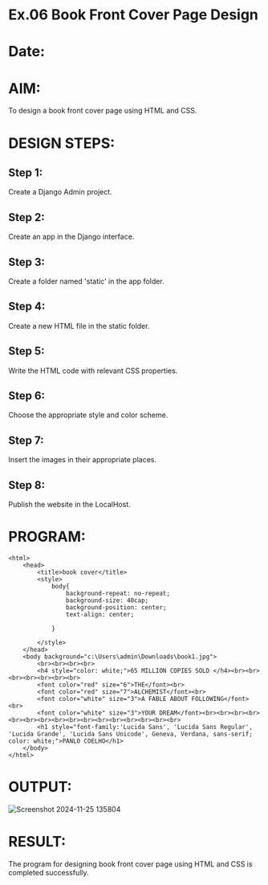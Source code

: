 # Ex.06 Book Front Cover Page Design
# Date:
# AIM:
To design a book front cover page using HTML and CSS.

# DESIGN STEPS:
## Step 1:
Create a Django Admin project.

## Step 2:
Create an app in the Django interface.

## Step 3:
Create a folder named 'static' in the app folder.

## Step 4:
Create a new HTML file in the static folder.

## Step 5:
Write the HTML code with relevant CSS properties.

## Step 6:
Choose the appropriate style and color scheme.

## Step 7:
Insert the images in their appropriate places.

## Step 8:
Publish the website in the LocalHost.

# PROGRAM:
```
<html>
    <head>
        <title>book cover</title>
        <style>
            body{
                background-repeat: no-repeat;
                background-size: 40cap;
                background-position: center;
                text-align: center;
                
            }
            
        </style>
    </head>
    <body background="c:\Users\admin\Downloads\book1.jpg">
        <br><br><br><br>
        <h4 style="color: white;">65 MILLION COPIES SOLD </h4><br><br><br><br><br><br><br>
        <font color="red" size="6">THE</font><br>
        <font color="red" size="7">ALCHEMIST</font><br>
        <font color="white" size="3">A FABLE ABOUT FOLLOWING</font><br>
        <font color="white" size="3">YOUR DREAM</font><br><br><br><br><br><br><br><br><br><br><br><br><br><br><br><br>
        <h1 style="font-family:'Lucida Sans', 'Lucida Sans Regular', 'Lucida Grande', 'Lucida Sans Unicode', Geneva, Verdana, sans-serif; color: white;">PANLO COELHO</h1>
    </body>
</html>
```
# OUTPUT:

![Screenshot 2024-11-25 135804](https://github.com/user-attachments/assets/2a234a64-c125-496e-83b7-04bfac3e1f4a)

# RESULT:
The program for designing book front cover page using HTML and CSS is completed successfully.
